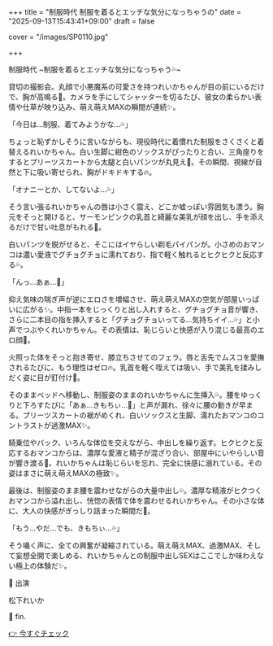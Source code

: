 +++
title = "制服時代 制服を着るとエッチな気分になっちゃうの"
date = "2025-09-13T15:43:41+09:00"
draft = false

cover = "/images/SP0110.jpg"

+++



制服時代 ~制服を着るとエッチな気分になっちゃう💦~



貸切の撮影会。丸顔で小悪魔系の可愛さを持つれいかちゃんが目の前にいるだけで、胸が高鳴る💓。カメラを手にしてシャッターを切るたび、彼女の柔らかい表情や仕草が映り込み、萌え萌えMAXの瞬間が連続✨。



「今日は…制服、着てみようかな…💦」



ちょっと恥ずかしそうに言いながらも、現役時代に着慣れた制服をさくさくと着替えるれいかちゃん。白い生脚に紺色のソックスがぴったりと合い、三角座りをするとプリーツスカートから太腿と白いパンツが丸見え💖。その瞬間、視線が自然と下に吸い寄せられ、胸がドキドキする🔥。



「オナニーとか、してないよ…💦」



そう言い張るれいかちゃんの唇は小さく震え、どこか嘘っぽい雰囲気も漂う。胸元をそっと開けると、サーモンピンクの乳首と綺麗な美乳が顔を出し、手を添えるだけで甘い吐息がもれる💓。



白いパンツを脱がせると、そこにはイヤらしい剃毛パイパンが。小さめのおマンコは濃い愛液でグチョグチョに濡れており、指で軽く触れるとヒクヒクと反応する💦。



「んっ…あぁ…💖」



抑え気味の喘ぎ声が逆にエロさを増幅させ、萌え萌えMAXの空気が部屋いっぱいに広がる✨。中指一本をじっくりと出し入れすると、グチョグチョ音が響き、さらに二本目の指を挿入すると「グチョグチョいってる…気持ちイイ…💦」と小声でつぶやくれいかちゃん。その表情は、恥じらいと快感が入り混じる最高のエロ顔💓。



火照った体をそっと抱き寄せ、膝立ちさせてのフェラ。唇と舌先でムスコを愛撫されるたびに、もう理性はゼロ🔥。乳首を軽く咥えては吸い、手で美乳を揉みしだく姿に目が釘付け💖。



そのままベッドへ移動し、制服姿のままのれいかちゃんに生挿入💦。腰をゆっくりと下ろすたびに「あぁ…きもちぃ…💖」と声が漏れ、徐々に腰の動きが早まる。プリーツスカートの裾がめくれ、白いソックスと生脚、濡れたおマンコのコントラストが過激MAX✨。



騎乗位やバック、いろんな体位を交えながら、中出しを繰り返す。ヒクヒクと反応するおマンコからは、濃厚な愛液と精子が混ざり合い、部屋中にいやらしい音が響き渡る💓。れいかちゃんは恥じらいを忘れ、完全に快感に溺れている。その姿はまさに萌え萌えMAXの極致✨。



最後は、制服姿のまま腰を震わせながらの大量中出し💦。濃厚な精液がヒクつくおマンコから溢れ出し、恍惚の表情で体を震わせるれいかちゃん。その小さな体に、大人の快感がぎっしり詰まった瞬間だ💖。



「もう…やだ…でも、きもちぃ…💦」



そう囁く声に、全ての興奮が凝縮されている。萌え萌えMAX、過激MAX、そして妄想全開で楽しめる、れいかちゃんとの制服中出しSEXはここでしか味わえない極上の体験だ✨。



💖 出演

松下れいか



💖 fin.



[👉 今すぐチェック](https://clear-tv.com/Direct/9290999-290-82844/moviepages/062921_002/index.html)


